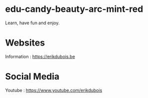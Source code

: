 # edu-candy-beauty-arc-mint-red

Learn, have fun and enjoy.

# Websites

Information : https://erikdubois.be


# Social Media

Youtube  : https://www.youtube.com/erikdubois
